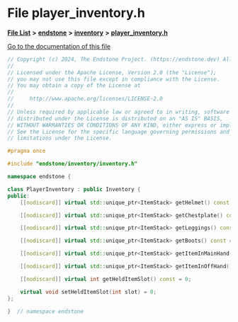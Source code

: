 

# File player\_inventory.h

[**File List**](files.md) **>** [**endstone**](dir_6cf277b678674f97c7a2b6b3b2447b33.md) **>** [**inventory**](dir_d1e84b530b14f41e8b6f5ec1b5dee76c.md) **>** [**player\_inventory.h**](player__inventory_8h.md)

[Go to the documentation of this file](player__inventory_8h.md)


```C++
// Copyright (c) 2024, The Endstone Project. (https://endstone.dev) All Rights Reserved.
//
// Licensed under the Apache License, Version 2.0 (the "License");
// you may not use this file except in compliance with the License.
// You may obtain a copy of the License at
//
//     http://www.apache.org/licenses/LICENSE-2.0
//
// Unless required by applicable law or agreed to in writing, software
// distributed under the License is distributed on an "AS IS" BASIS,
// WITHOUT WARRANTIES OR CONDITIONS OF ANY KIND, either express or implied.
// See the License for the specific language governing permissions and
// limitations under the License.

#pragma once

#include "endstone/inventory/inventory.h"

namespace endstone {

class PlayerInventory : public Inventory {
public:
    [[nodiscard]] virtual std::unique_ptr<ItemStack> getHelmet() const = 0;

    [[nodiscard]] virtual std::unique_ptr<ItemStack> getChestplate() const = 0;

    [[nodiscard]] virtual std::unique_ptr<ItemStack> getLeggings() const = 0;

    [[nodiscard]] virtual std::unique_ptr<ItemStack> getBoots() const = 0;

    [[nodiscard]] virtual std::unique_ptr<ItemStack> getItemInMainHand() const = 0;

    [[nodiscard]] virtual std::unique_ptr<ItemStack> getItemInOffHand() const = 0;

    [[nodiscard]] virtual int getHeldItemSlot() const = 0;

    virtual void setHeldItemSlot(int slot) = 0;
};

}  // namespace endstone
```


